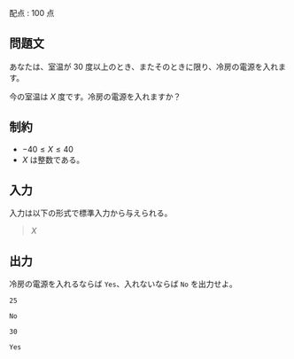 配点 : $100$ 点

## 問題文

あなたは、室温が $30$ 度以上のとき、またそのときに限り、冷房の電源を入れます。

今の室温は $X$ 度です。冷房の電源を入れますか？

## 制約

- $-40 \leq X \leq 40$
- $X$ は整数である。

## 入力

入力は以下の形式で標準入力から与えられる。

> $X$

## 出力

冷房の電源を入れるならば `Yes`、入れないならば `No` を出力せよ。

```input1
25
```

```output1
No
```

```input2
30
```

```output2
Yes
```
